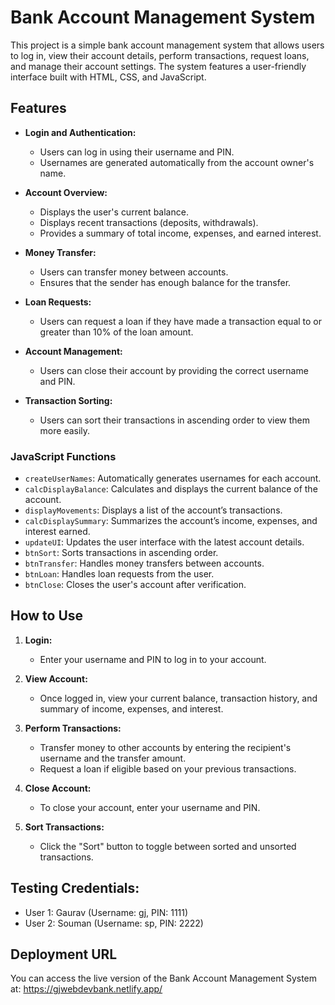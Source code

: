 # Bank Account Management System

This project is a simple bank account management system that allows users to log in, view their account details, perform transactions, request loans, and manage their account settings. The system features a user-friendly interface built with HTML, CSS, and JavaScript.

## Features

- **Login and Authentication:**
  - Users can log in using their username and PIN.
  - Usernames are generated automatically from the account owner's name.

- **Account Overview:**
  - Displays the user's current balance.
  - Displays recent transactions (deposits, withdrawals).
  - Provides a summary of total income, expenses, and earned interest.

- **Money Transfer:**
  - Users can transfer money between accounts.
  - Ensures that the sender has enough balance for the transfer.

- **Loan Requests:**
  - Users can request a loan if they have made a transaction equal to or greater than 10% of the loan amount.

- **Account Management:**
  - Users can close their account by providing the correct username and PIN.

- **Transaction Sorting:**
  - Users can sort their transactions in ascending order to view them more easily.

### JavaScript Functions

- `createUserNames`: Automatically generates usernames for each account.
- `calcDisplayBalance`: Calculates and displays the current balance of the account.
- `displayMovements`: Displays a list of the account’s transactions.
- `calcDisplaySummary`: Summarizes the account’s income, expenses, and interest earned.
- `updateUI`: Updates the user interface with the latest account details.
- `btnSort`: Sorts transactions in ascending order.
- `btnTransfer`: Handles money transfers between accounts.
- `btnLoan`: Handles loan requests from the user.
- `btnClose`: Closes the user's account after verification.

## How to Use

1. **Login:**
   - Enter your username and PIN to log in to your account.
   
2. **View Account:**
   - Once logged in, view your current balance, transaction history, and summary of income, expenses, and interest.

3. **Perform Transactions:**
   - Transfer money to other accounts by entering the recipient's username and the transfer amount.
   - Request a loan if eligible based on your previous transactions.

4. **Close Account:**
   - To close your account, enter your username and PIN.

5. **Sort Transactions:**
   - Click the "Sort" button to toggle between sorted and unsorted transactions.

## Testing Credentials:
   - User 1: Gaurav (Username: gj, PIN: 1111)
   - User 2: Souman (Username: sp, PIN: 2222)

## Deployment URL

You can access the live version of the Bank Account Management System at: https://gjwebdevbank.netlify.app/
